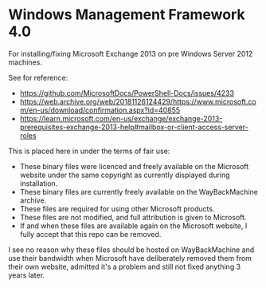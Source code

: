 # Windows Management Framework 4.0
For installing/fixing Microsoft Exchange 2013 on pre Windows Server 2012 machines.

See for reference:
* https://github.com/MicrosoftDocs/PowerShell-Docs/issues/4233
* https://web.archive.org/web/20181126124429/https://www.microsoft.com/en-us/download/confirmation.aspx?id=40855
* https://learn.microsoft.com/en-us/exchange/exchange-2013-prerequisites-exchange-2013-help#mailbox-or-client-access-server-roles

This is placed here in under the terms of fair use:
 - These binary files were licenced and freely available on the Microsoft website under the same copyright as currently displayed during installation.
 - These binary files are currently freely available on the WayBackMachine archive.
 - These files are required for using other Microsoft products.
 - These files are not modified, and full attribution is given to Microsoft.
 - If and when these files are available again on the Microsoft website, I fully accept that this repo can be removed.

I see no reason why these files should be hosted on WayBackMachine and use their bandwidth when Microsoft have deliberately removed them from their own website, admitted it's a problem and still not fixed anything 3 years later.

